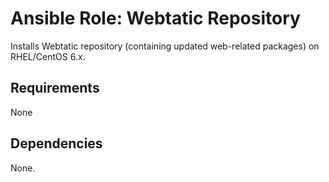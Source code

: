 # Ansible Role: Webtatic Repository

Installs Webtatic repository (containing updated web-related packages) on RHEL/CentOS 6.x.

## Requirements

None

## Dependencies

None.
